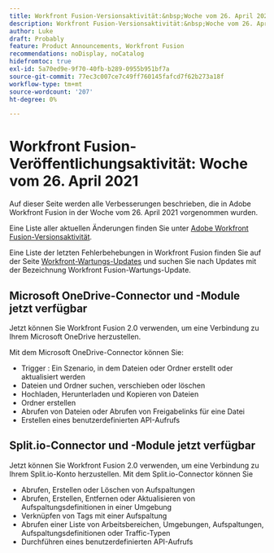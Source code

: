 ```yaml
---
title: Workfront Fusion-Versionsaktivität:&nbsp;Woche vom 26. April 2021
description: Workfront Fusion-Versionsaktivität:&nbsp;Woche vom 26. April 2021
author: Luke
draft: Probably
feature: Product Announcements, Workfront Fusion
recommendations: noDisplay, noCatalog
hidefromtoc: true
exl-id: 5a70ed9e-9f70-40fb-b289-0955b951bf7a
source-git-commit: 77ec3c007ce7c49ff760145fafcd7f62b273a18f
workflow-type: tm+mt
source-wordcount: '207'
ht-degree: 0%

---
```


# Workfront Fusion-Veröffentlichungsaktivität: Woche vom 26. April 2021

Auf dieser Seite werden alle Verbesserungen beschrieben, die in Adobe Workfront Fusion in der Woche vom 26. April 2021 vorgenommen wurden.

Eine Liste aller aktuellen Änderungen finden Sie unter [Adobe Workfront Fusion-Versionsaktivität](/help/workfront-fusion/fusion-product-releases/fusion-release-activity.md).

Eine Liste der letzten Fehlerbehebungen in Workfront Fusion finden Sie auf der Seite [Workfront-Wartungs-Updates](https://experienceleague.adobe.com/docs/workfront-known-issues/releases/current-updates.html?lang=de) und suchen Sie nach Updates mit der Bezeichnung Workfront Fusion-Wartungs-Update.

## Microsoft OneDrive-Connector und -Module jetzt verfügbar

Jetzt können Sie Workfront Fusion 2.0 verwenden, um eine Verbindung zu Ihrem Microsoft OneDrive herzustellen.

Mit dem Microsoft OneDrive-Connector können Sie:

* Trigger : Ein Szenario, in dem Dateien oder Ordner erstellt oder aktualisiert werden
* Dateien und Ordner suchen, verschieben oder löschen
* Hochladen, Herunterladen und Kopieren von Dateien
* Ordner erstellen
* Abrufen von Dateien oder Abrufen von Freigabelinks für eine Datei
* Erstellen eines benutzerdefinierten API-Aufrufs


## Split.io-Connector und -Module jetzt verfügbar

Jetzt können Sie Workfront Fusion 2.0 verwenden, um eine Verbindung zu Ihrem Split.io-Konto herzustellen. Mit dem Split.io-Connector können Sie

* Abrufen, Erstellen oder Löschen von Aufspaltungen
* Abrufen, Erstellen, Entfernen oder Aktualisieren von Aufspaltungsdefinitionen in einer Umgebung
* Verknüpfen von Tags mit einer Aufspaltung
* Abrufen einer Liste von Arbeitsbereichen, Umgebungen, Aufspaltungen, Aufspaltungsdefinitionen oder Traffic-Typen
* Durchführen eines benutzerdefinierten API-Aufrufs
